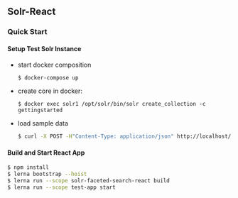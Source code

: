 ## Solr-React

### Quick Start

#### Setup Test Solr Instance
- start docker composition 
    ```bash
    $ docker-compose up
    ```
- create core in docker:
    ```
    $ docker exec solr1 /opt/solr/bin/solr create_collection -c gettingstarted
    ```
- load sample data
    ```bash
    $ curl -X POST -H"Content-Type: application/json" http://localhost/solr/gettingstarted/update/json?commit=true --data-binary @sample-data.json
    ```
    
#### Build and Start React App
 ```bash
 $ npm install
 $ lerna bootstrap --hoist
 $ lerna run --scope solr-faceted-search-react build
 $ lerna run --scope test-app start
